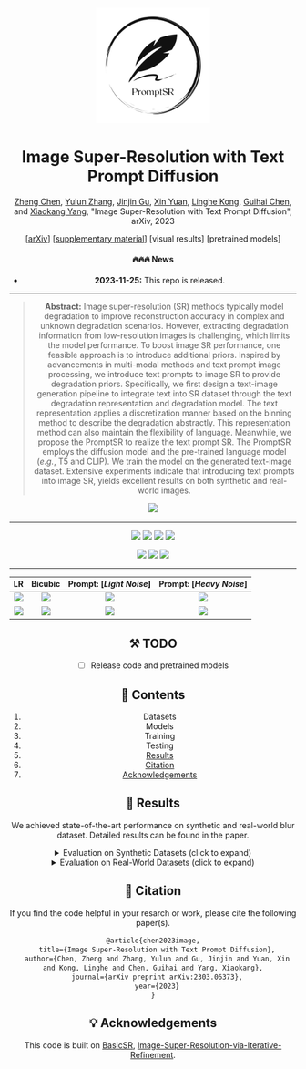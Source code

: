 &nbsp;

<div align="center">
<p align="center"> <img src="figs/logo.png" width="200px"> </p>

# Image Super-Resolution with Text Prompt Diffusion

[Zheng Chen](https://zhengchen1999.github.io/), [Yulun Zhang](http://yulunzhang.com/), [Jinjin Gu](https://www.jasongt.com/), [Xin Yuan](https://en.westlake.edu.cn/faculty/xin-yuan.html), [Linghe Kong](https://www.cs.sjtu.edu.cn/~linghe.kong/), [Guihai Chen](https://cs.nju.edu.cn/gchen/index.htm), and [Xiaokang Yang](https://scholar.google.com/citations?user=yDEavdMAAAAJ), "Image Super-Resolution with Text Prompt Diffusion", arXiv, 2023

[[arXiv](http://arxiv.org/abs/2311.14282)] [[supplementary material](https://github.com/zhengchen1999/PromptSR/releases/tag/v1)] [visual results] [pretrained models]

#### 🔥🔥🔥 News

- **2023-11-25:** This repo is released.

---

> **Abstract:** Image super-resolution (SR) methods typically model degradation to improve reconstruction accuracy in complex and unknown degradation scenarios. However, extracting degradation information from low-resolution images is challenging, which limits the model performance. To boost image SR performance, one feasible approach is to introduce additional priors. Inspired by advancements in multi-modal methods and text prompt image processing, we introduce text prompts to image SR to provide degradation priors. Specifically, we first design a text-image generation pipeline to integrate text into SR dataset through the text degradation representation and degradation model. The text representation applies a discretization manner based on the binning method to describe the degradation abstractly. This representation method can also maintain the flexibility of language. Meanwhile, we propose the PromptSR to realize the text prompt SR. The PromptSR employs the diffusion model and the pre-trained language model (*e.g.*, T5 and CLIP). We train the model on the generated text-image dataset. Extensive experiments indicate that introducing text prompts into image SR, yields excellent results on both synthetic and real-world images.

![](figs/PromptSR.png)

---

[<img src="figs/C1.png" height="216"/>](https://imgsli.com/MjIyMjk5) [<img src="figs/C2.png" height="216"/>](https://imgsli.com/MjIyMzAy) [<img src="figs/C3.png" height="216"/>](https://imgsli.com/MjIyMzEw) [<img src="figs/C4.png" height="216"/>](https://imgsli.com/MjIyMzA4)

[<img src="figs/C5.png" height="215"/>](https://imgsli.com/MjIyMzA0) [<img src="figs/C6.png" height="215"/>](https://imgsli.com/MjIyMzAw) [<img src="figs/C7.png" height="215"/>](https://imgsli.com/MjIyMjk3)

---

|                      LR                      |                   Bicubic                    |             Prompt: [*Light Noise*]             |             Prompt: [*Heavy Noise*]             |
| :------------------------------------------: | :------------------------------------------: | :---------------------------------------------: | :---------------------------------------------: |
| <img src="figs/ComL_frog_BI.png" height=100> | <img src="figs/ComS_frog_BI.png" height=100> | <img src="figs/ComS_frog_Light.png" height=100> | <img src="figs/ComS_frog_Heavy.png" height=100> |
| <img src="figs/ComL_dog_BI.png" height=100>  | <img src="figs/ComS_dog_BI.png" height=100>  | <img src="figs/ComS_dog_Light.png" height=100>  | <img src="figs/ComS_dog_Heavy.png" height=100>  |

## ⚒️ TODO

* [ ] Release code and pretrained models

## 🔗 Contents

1. Datasets
1. Models
1. Training
1. Testing
1. [Results](#results)
1. [Citation](#citation)
1. [Acknowledgements](#acknowledgements)

## <a name="results"></a>🔎 Results

We achieved state-of-the-art performance on synthetic and real-world blur dataset. Detailed results can be found in the paper.

<details>
<summary>Evaluation on Synthetic Datasets (click to expand)</summary>



- quantitative comparisons in Table 4 of the main paper

<p align="center">
  <img width="900" src="figs/T1.png">
</p>



- visual comparison in Figure 5 of the main paper

<p align="center">
  <img width="900" src="figs/F1.png">
</p>
</details>

<details>
<summary>Evaluation on Real-World Datasets (click to expand)</summary>



- quantitative comparisons in Table 5 of the main paper

<p align="center">
  <img width="900" src="figs/T2.png">
</p>


- visual comparison in Figure 6 of the main paper

<p align="center">
  <img width="900" src="figs/F2.png">
</p>

</details>

## <a name="citation"></a>📎 Citation

If you find the code helpful in your resarch or work, please cite the following paper(s).

```
@article{chen2023image,
  title={Image Super-Resolution with Text Prompt Diffusion},
  author={Chen, Zheng and Zhang, Yulun and Gu, Jinjin and Yuan, Xin and Kong, Linghe and Chen, Guihai and Yang, Xiaokang},
  journal={arXiv preprint arXiv:2303.06373},
  year={2023}
}
```

## <a name="acknowledgements"></a>💡 Acknowledgements

This code is built on [BasicSR](https://github.com/XPixelGroup/BasicSR), [Image-Super-Resolution-via-Iterative-Refinement](https://github.com/Janspiry/Image-Super-Resolution-via-Iterative-Refinement).

